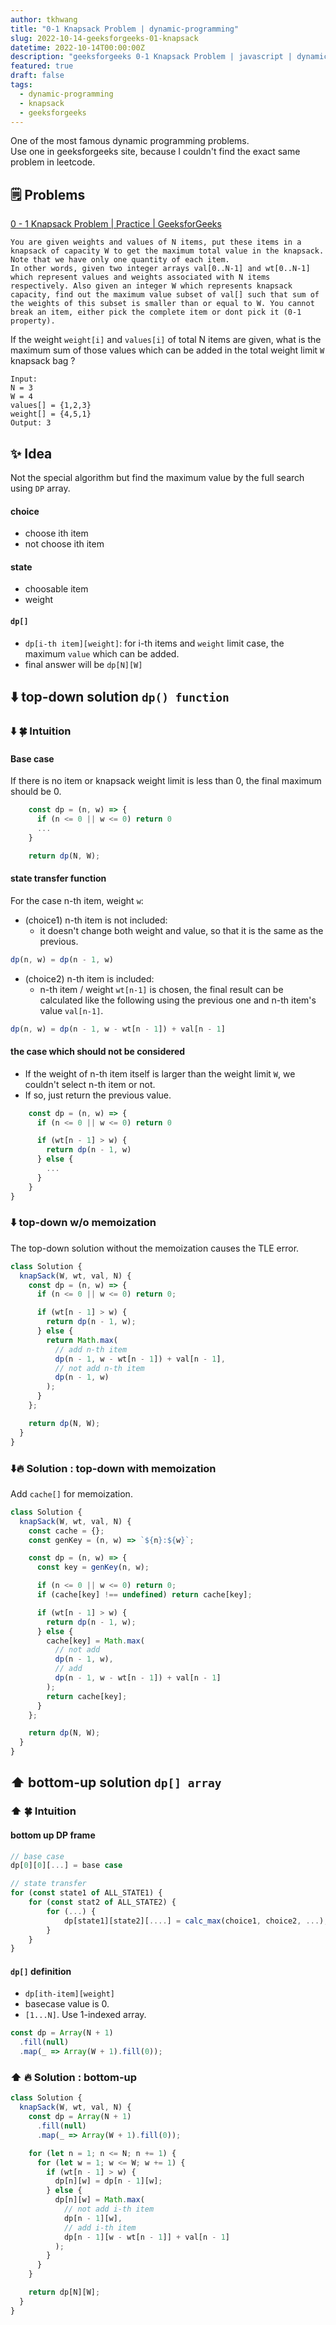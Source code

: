 ```yaml
---
author: tkhwang
title: "0-1 Knapsack Problem | dynamic-programming"
slug: 2022-10-14-geeksforgeeks-01-knapsack
datetime: 2022-10-14T00:00:00Z
description: "geeksforgeeks 0-1 Knapsack Problem | javascript | dynamic-programming"
featured: true
draft: false
tags:
  - dynamic-programming
  - knapsack
  - geeksforgeeks
---
```


One of the most famous dynamic programming problems. <br />
Use one in geeksforgeeks site, because I couldn't find the exact same problem in leetcode.

## 🗒️ Problems

[0 - 1 Knapsack Problem | Practice | GeeksforGeeks](https://practice.geeksforgeeks.org/problems/0-1-knapsack-problem0945/1)

```
You are given weights and values of N items, put these items in a knapsack of capacity W to get the maximum total value in the knapsack. Note that we have only one quantity of each item.
In other words, given two integer arrays val[0..N-1] and wt[0..N-1] which represent values and weights associated with N items respectively. Also given an integer W which represents knapsack capacity, find out the maximum value subset of val[] such that sum of the weights of this subset is smaller than or equal to W. You cannot break an item, either pick the complete item or dont pick it (0-1 property).
```

If the weight `weight[i]` and `values[i]` of total N items are given, what is the maximum sum of those values which can be added in the total weight limit `W` knapsack bag ?

```
Input:
N = 3
W = 4
values[] = {1,2,3}
weight[] = {4,5,1}
Output: 3
```

## ✨ Idea

Not the special algorithm but find the maximum value by the full search using `DP` array.

#### choice

- choose ith item
- not choose ith item

#### state

- choosable item
- weight

#### `dp[]`

- `dp[i-th item][weight]`: for i-th items and `weight` limit case, the maximum `value` which can be added.
- final answer will be `dp[N][W]`

## ⬇️ top-down solution `dp() function`

### ⬇️ 🍀 Intuition

#### Base case

If there is no item or knapsack weight limit is less than 0, the final maximum should be 0.

```javascript
    const dp = (n, w) => {
      if (n <= 0 || w <= 0) return 0
      ...
    }

    return dp(N, W);
```

#### state transfer function

For the case n-th item, weight `w`:

- (choice1) n-th item is not included:
  - it doesn't change both weight and value, so that it is the same as the previous.

```javascript
dp(n, w) = dp(n - 1, w)
```

- (choice2) n-th item is included:
  - n-th item / weight `wt[n-1]` is chosen, the final result can be calculated like the following using the previous one and n-th item's value `val[n-1]`.

```javascript
dp(n, w) = dp(n - 1, w - wt[n - 1]) + val[n - 1]
```

#### the case which should not be considered

- If the weight of n-th item itself is larger than the weight limit `W`, we couldn't select n-th item or not.
- If so, just return the previous value.

```javascript
    const dp = (n, w) => {
      if (n <= 0 || w <= 0) return 0

      if (wt[n - 1] > w) {
        return dp(n - 1, w)
      } else {
        ...
      }
    }
}
```

### ⬇️ top-down w/o memoization

The top-down solution without the memoization causes the TLE error.

```javascript
class Solution {
  knapSack(W, wt, val, N) {
    const dp = (n, w) => {
      if (n <= 0 || w <= 0) return 0;

      if (wt[n - 1] > w) {
        return dp(n - 1, w);
      } else {
        return Math.max(
          // add n-th item
          dp(n - 1, w - wt[n - 1]) + val[n - 1],
          // not add n-th item
          dp(n - 1, w)
        );
      }
    };

    return dp(N, W);
  }
}
```

### ⬇️🔥 Solution : top-down with memoization

Add `cache[]` for memoization.

```javascript
class Solution {
  knapSack(W, wt, val, N) {
    const cache = {};
    const genKey = (n, w) => `${n}:${w}`;

    const dp = (n, w) => {
      const key = genKey(n, w);

      if (n <= 0 || w <= 0) return 0;
      if (cache[key] !== undefined) return cache[key];

      if (wt[n - 1] > w) {
        return dp(n - 1, w);
      } else {
        cache[key] = Math.max(
          // not add
          dp(n - 1, w),
          // add
          dp(n - 1, w - wt[n - 1]) + val[n - 1]
        );
        return cache[key];
      }
    };

    return dp(N, W);
  }
}
```

## ⬆️ bottom-up solution `dp[] array`

### ⬆️ 🍀 Intuition

#### bottom up DP frame

```javascript
// base case
dp[0][0][...] = base case

// state transfer
for (const state1 of ALL_STATE1) {
    for (const stat2 of ALL_STATE2) {
        for (...) {
            dp[state1][state2][....] = calc_max(choice1, choice2, ...);
        }
    }
}
```

#### `dp[]` definition

- `dp[ith-item][weight]`
- basecase value is 0.
- `[1...N]`. Use 1-indexed array.

```javascript
const dp = Array(N + 1)
  .fill(null)
  .map(_ => Array(W + 1).fill(0));
```

### ⬆️ 🔥 Solution : bottom-up

```javascript
class Solution {
  knapSack(W, wt, val, N) {
    const dp = Array(N + 1)
      .fill(null)
      .map(_ => Array(W + 1).fill(0));

    for (let n = 1; n <= N; n += 1) {
      for (let w = 1; w <= W; w += 1) {
        if (wt[n - 1] > w) {
          dp[n][w] = dp[n - 1][w];
        } else {
          dp[n][w] = Math.max(
            // not add i-th item
            dp[n - 1][w],
            // add i-th item
            dp[n - 1][w - wt[n - 1]] + val[n - 1]
          );
        }
      }
    }

    return dp[N][W];
  }
}
```

